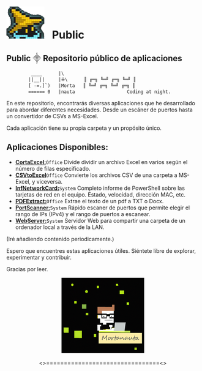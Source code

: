 # ![](./WebServer/Images/GitHub.png) &nbsp;&nbsp;Public

## Public ⸎ Repositorio público de aplicaciones
	         ____      |\           
            ||__||     |⁜\   	║ ╔═╗ ╚═╝ ╔═╗ ╚═╝ ║           
            [ -=.]`)   |Morta  	║ ╚═╝ ╔═╗ ╚═╝ ╔═╗ ║           
            ====== 0   |nauta               	Coding at night.

En este repositorio, encontrarás diversas aplicaciones que he desarrollado para abordar diferentes necesidades. Desde un escáner de puertos hasta un convertidor de CSVs a MS-Excel. 

Cada aplicación tiene su propia carpeta y un propósito único.



## Aplicaciones Disponibles:

 - [**CortaExcel:**](https://github.com/Mortanauta/Public/tree/main/CortaExcel)`Office` Divide dividir un archivo Excel en varios según el número de filas especificado.
 - [**CSVtoExcel**](https://github.com/Mortanauta/Public/tree/main/CsvToExcel)`Office` Convierte los archivos CSV de una carpeta a MS-Excel, y viceversa.
 - [**InfNetworkCard:**](https://github.com/Mortanauta/Public/tree/main/InfNetwordCard)`System` Completo informe de PowerShell sobre las tarjetas de red en el equipo. Estado, velocidad, dirección MAC, etc.
 - [**PDFExtract:**](https://github.com/Mortanauta/Public/tree/main/PDFExtract)`Office` Extrae el texto de un pdf a TXT o Docx.
 - [**PortScanner:**](https://github.com/Mortanauta/Public/tree/main/PortScanner)`System` Rápido escaner de puertos que permite elegir el rango de IPs (IPv4) y el rango de puertos a escanear.
- [**WebServer:**](https://github.com/Mortanauta/Public/tree/main/WebServer)`System` Servidor Web para compartir una carpeta de un ordenador local a través de la LAN.

(Iré añadiendo contenido periodicamente.)


 Espero que encuentres estas aplicaciones útiles. Siéntete libre de explorar, experimentar y contribuir.
 
Gracias por leer. 

<p align="center"><img src="WebServer/Images/Avatar.png" 
        alt="Avatar2" </p>

<p align="center"><>================================<></p>


